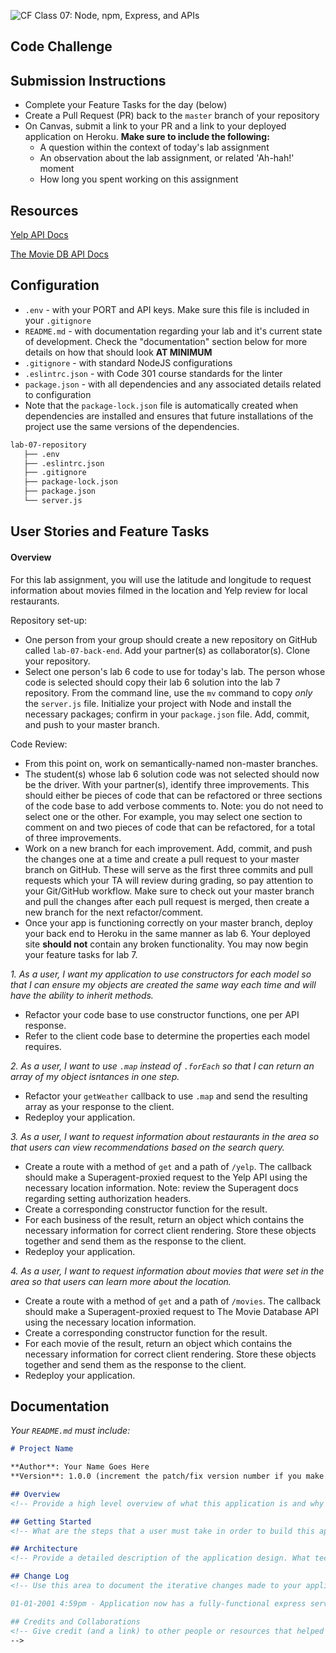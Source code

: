 ![CF](https://i.imgur.com/7v5ASc8.png) Class 07: Node, npm, Express, and APIs

## Code Challenge

## Submission Instructions

- Complete your Feature Tasks for the day (below)
- Create a Pull Request (PR) back to the `master` branch of your repository
- On Canvas, submit a link to your PR and a link to your deployed application on Heroku. **Make sure to include the following:**
  - A question within the context of today's lab assignment
  - An observation about the lab assignment, or related 'Ah-hah!' moment
  - How long you spent working on this assignment

## Resources

[Yelp API Docs](https://www.yelp.com/developers/documentation/v3/business_search)

[The Movie DB API Docs](https://developers.themoviedb.org/3/getting-started/introduction)

## Configuration

- `.env` - with your PORT and API keys. Make sure this file is included in your `.gitignore`
- `README.md` - with documentation regarding your lab and it's current state of development. Check the "documentation" section below for more details on how that should look **AT MINIMUM**
- `.gitignore` - with standard NodeJS configurations
- `.eslintrc.json` - with Code 301 course standards for the linter
- `package.json` - with all dependencies and any associated details related to configuration
- Note that the `package-lock.json` file is automatically created when dependencies are installed and ensures that future installations of the project use the same versions of the dependencies.

```sh
lab-07-repository
   ├── .env
   ├── .eslintrc.json
   ├── .gitignore
   ├── package-lock.json
   ├── package.json
   └── server.js
```

## User Stories and Feature Tasks

#### Overview

For this lab assignment, you will use the latitude and longitude to request information about movies filmed in the location and Yelp review for local restaurants.

Repository set-up: 
- One person from your group should create a new repository on GitHub called `lab-07-back-end`. Add your partner(s) as collaborator(s). Clone your repository.
- Select one person's lab 6 code to use for today's lab. The person whose code is selected should copy their lab 6 solution into the lab 7 repository. From the command line, use the `mv` command to copy _only_ the `server.js` file. Initialize your project with Node and install the necessary packages; confirm in your `package.json` file. Add, commit, and push to your master branch.

Code Review:
- From this point on, work on semantically-named non-master branches. 
- The student(s) whose lab 6 solution code was not selected should now be the driver. With your partner(s), identify three improvements. This should either be pieces of code that can be refactored or three sections of the code base to add verbose comments to. Note: you do not need to select one or the other. For example, you may select one section to comment on and two pieces of code that can be refactored, for a total of three improvements.
- Work on a new branch for each improvement. Add, commit, and push the changes one at a time and create a pull request to your master branch on GitHub. These will serve as the first three commits and pull requests which your TA will review during grading, so pay attention to your Git/GitHub workflow. Make sure to check out your master branch and pull the changes after each pull request is merged, then create a new branch for the next refactor/comment.
- Once your app is functioning correctly on your master branch, deploy your back end to Heroku in the same manner as lab 6. Your deployed site **should not** contain any broken functionality. You may now begin your feature tasks for lab 7.

*1. As a user, I want my application to use constructors for each model so that I can ensure my objects are created the same way each time and will have the ability to inherit methods.*
- Refactor your code base to use constructor functions, one per API response. 
- Refer to the client code base to determine the properties each model requires.

*2. As a user, I want to use `.map` instead of `.forEach` so that I can return an array of my object isntances in one step.*
- Refactor your `getWeather` callback to use `.map` and send the resulting array as your response to the client.
- Redeploy your application.

*3. As a user, I want to request information about restaurants in the area so that users can view recommendations based on the search query.*
- Create a route with a method of `get` and a path of `/yelp`. The callback should make a Superagent-proxied request to the Yelp API using the necessary location information. Note: review the Superagent docs regarding setting authorization headers.
- Create a corresponding constructor function for the result.
- For each business of the result, return an object which contains the necessary information for correct client rendering. Store these objects together and send them as the response to the client.
- Redeploy your application.

*4. As a user, I want to request information about movies that were set in the area so that users can learn more about the location.*
- Create a route with a method of `get` and a path of `/movies`. The callback should make a Superagent-proxied request to The Movie Database API using the necessary location information.
- Create a corresponding constructor function for the result.
- For each movie of the result, return an object which contains the necessary information for correct client rendering. Store these objects together and send them as the response to the client.
- Redeploy your application.

## Documentation

_Your `README.md` must include:_

```md
# Project Name

**Author**: Your Name Goes Here
**Version**: 1.0.0 (increment the patch/fix version number if you make more commits past your first submission)

## Overview
<!-- Provide a high level overview of what this application is and why you are building it, beyond the fact that it's an assignment for a Code Fellows 301 class. (i.e. What's your problem domain?) -->

## Getting Started
<!-- What are the steps that a user must take in order to build this app on their own machine and get it running? -->

## Architecture
<!-- Provide a detailed description of the application design. What technologies (languages, libraries, etc) you're using, and any other relevant design information. -->

## Change Log
<!-- Use this area to document the iterative changes made to your application as each feature is successfully implemented. Use time stamps. Here's an examples:

01-01-2001 4:59pm - Application now has a fully-functional express server, with GET and POST routes for the book resource.

## Credits and Collaborations
<!-- Give credit (and a link) to other people or resources that helped you build this application. -->
-->
```
